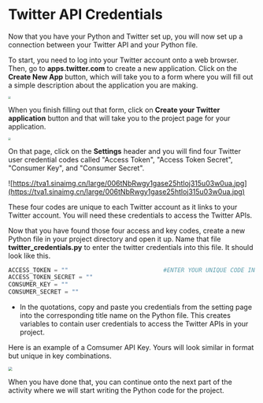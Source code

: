 <!--title={Twitter API Credentials}-->

<!--badges={Web Development:}-->

# Twitter API Credentials

Now that you have your Python and Twitter set up, you will now set up a connection between your Twitter API and your Python file. 

To start, you need to log into your Twitter account onto a web browser. Then, go to **apps.twitter.com** to create a new application. Click on the **Create New App** button, which will take you to a form where you will fill out a simple description about the application you are making.  

<img src="https://tva1.sinaimg.cn/large/006tNbRwgy1gavqcbh6aqj31jk082ad4.jpg" style="zoom:30%;" />

When you finish filling out that form, click on **Create your Twitter application** button and that will take you to the project page for your application.

<img src="https://tva1.sinaimg.cn/large/006tNbRwgy1gavqcjdsqej31cx0u0dyg.jpg" style="zoom:30%;" />

On that page, click on the **Settings** header and you will find four Twitter user credential codes called "Access Token", "Access Token Secret", "Consumer Key",  and "Consumer Secret".

![https://tva1.sinaimg.cn/large/006tNbRwgy1gase25htloj315u03w0ua.jpg](https://tva1.sinaimg.cn/large/006tNbRwgy1gase25htloj315u03w0ua.jpg)

These four codes are unique to each Twitter account as it links to your Twitter account. You will need these credentials to access the Twitter APIs.

Now that you have found those four access and key codes, create a new Python file in your project directory and open it up. Name that file **twitter_credentials.py** to enter the twitter credentials into this file. It should look like this.

```python
ACCESS_TOKEN = ""        					#ENTER YOUR UNIQUE CODE IN BETWEEN THE QUOTATION
ACCESS_TOKEN_SECRET = ""
CONSUMER_KEY = ""
CONSUMER_SECRET = ""
```

- In the quotations, copy and paste you credentials from the setting page into the corresponding title name on the Python file. This creates variables to contain user credentials to access the Twitter APIs in your project. 

Here is an example of a Comsumer API Key. Yours will look similar in format but unique in key combinations.

<img src="https://tva1.sinaimg.cn/large/006tNbRwgy1gavqele1cnj30r00beacf.jpg" style="zoom:50%;" />

When you have done that, you can continue onto the next part of the activity where we will start writing the Python code for the project.

